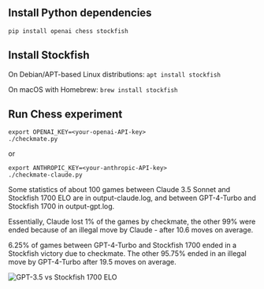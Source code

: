 ## Install Python dependencies

```pip install openai chess stockfish```

## Install Stockfish

On Debian/APT-based Linux distributions:
```apt install stockfish```

On macOS with Homebrew:
```brew install stockfish```

## Run Chess experiment

```
export OPENAI_KEY=<your-openai-API-key>
./checkmate.py
```
or

```
export ANTHROPIC_KEY=<your-anthropic-API-key>
./checkmate-claude.py
```

Some statistics of about 100 games between Claude 3.5 Sonnet and Stockfish 1700 ELO are in output-claude.log, and between GPT-4-Turbo and Stockfish 1700 in output-gpt.log.

Essentially, Claude lost 1% of the games by checkmate, the other 99% were ended because of an illegal move by Claude - after 10.6 moves on average.

6.25% of games between GPT-4-Turbo and Stockfish 1700 ended in a Stockfish victory due to checkmate. The other 95.75% ended in an illegal move by GPT-4-Turbo after 19.5 moves on average.

![GPT-3.5 vs Stockfish 1700 ELO](checkmate.gif)

